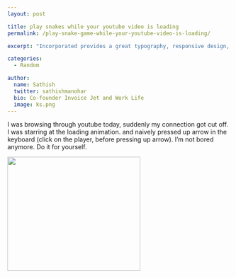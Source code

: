 ```yaml
---
layout: post

title: play snakes while your youtube video is loading
permalink: /play-snake-game-while-your-youtube-video-is-loading/

excerpt: "Incorporated provides a great typography, responsive design, author details, semantic markup and more."

categories:
  - Random

author: 
  name: Sathish
  twitter: sathishmanohar
  bio: Co-founder Invoice Jet and Work Life
  image: ks.png
---
```

I was browsing through youtube today, suddenly my connection got cut off. I was starring at the loading animation. and naively pressed up arrow in the keyboard (click on the player, before pressing up arrow). I&#8217;m not bored anymore. Do it for yourself.

[<img class="alignnone size-medium wp-image-225" title="youtube-snake-game" src="http://sathishmanohar.com/wp-content/uploads/2012/04/youtube-snake-game-300x258.jpg" alt="" width="300" height="258" />][1]

 [1]: http://sathishmanohar.com/wp-content/uploads/2012/04/youtube-snake-game.jpg
